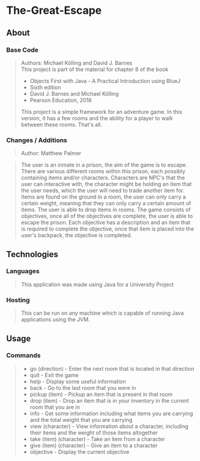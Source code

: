 # The-Great-Escape

## About
### Base Code
>Authors: Michael Kölling and David J. Barnes  
This project is part of the material for chapter 8 of the book
   >+ Objects First with Java - A Practical Introduction using BlueJ  
   >+ Sixth edition  
   >+ David J. Barnes and Michael Kölling  
   >+ Pearson Education, 2016  
   >
>This project is a simple framework for an adventure game. In this version,
it has a few rooms and the ability for a player to walk between these rooms.
That's all.

### Changes / Additions
>Author: Matthew Palmer

>The user is an inmate in a prison, the aim of the game is to escape. There are various different rooms within this prison, each possibly containing items and/or characters. Characters are NPC's that the user can interactive with, the character might be holding an item that the user needs, which the user will need to trade another item for. Items are found on the ground in a room, the user can only carry a certain weight, meaning that they can only carry a certain amount of items. The user is able to drop items in rooms. The game consists of objectives, once all of the objectives are complete, the user is able to escape the prison. Each objective has a description and an item that is required to complete the objective, once that item is placed into the user's backpack, the objective is completed.
    
## Technologies
### Languages
>This application was made using Java for a University Project
### Hosting
>This can be run on any machine which is capable of running Java applications using the JVM.

## Usage
### Commands
>+ go (direction) - Enter the next room that is located in that direction
>+ quit - Exit the game
>+ help - Display some useful information
>+ back - Go to the last room that you were in
>+ pickup (item) - Pickup an item that is present in that room
>+ drop (item) - Drop an item that is in your inventory in the current room that you are in
>+ info - Get some information including what items you are carrying and the total weight that you are carrying
>+ view (character) - View information about a character, including their items and the weight of those items altogether
>+ take (item) (character) - Take an item from a character
>+ give (item) (character) - Give an item to a character
>+ objective - Display the current objective
